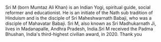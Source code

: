 Sri M (born Mumtaz Ali Khan) is an Indian Yogi, spiritual guide, social reformer and educationist. He is an initiate of the Nath sub tradition of Hinduism and is the disciple of Sri Maheshwarnath Babaji, who was a disciple of Mahavatar Babaji. Sri M, also known as Sri Madhukarnath Ji, lives in Madanapalle, Andhra Pradesh, India.Sri M received the Padma Bhushan, India's third-highest civilian award, in 2020.
Thank you 

